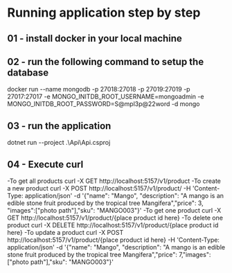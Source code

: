 # Running application step by step
## 01 - install docker in your local machine
## 02 - run the following command to setup the database
docker run --name mongodb -p 27018:27018 -p 27019:27019 -p 27017:27017 -e MONGO_INITDB_ROOT_USERNAME=mongoadmin -e MONGO_INITDB_ROOT_PASSWORD=S@mpl3p@22word -d mongo
## 03 - run the application
dotnet run --project .\Api\Api.csproj
## 04 - Execute curl
-To get all products
curl -X GET http://localhost:5157/v1/product
-To create a new product
curl -X POST http://localhost:5157/v1/product/ -H 'Content-Type: application/json' -d '{"name": "Mango", "description": "A mango is an edible stone fruit produced by the tropical tree Mangifera","price": 3, "images":["photo path"],"sku": "MANGO003"}'
-To get one product 
curl -X GET http://localhost:5157/v1/product/{place product id here}
-To delete one product 
curl -X DELETE http://localhost:5157/v1/product/{place product id here}
-To update a product
curl -X POST  http://localhost:5157/v1/product/{place product id here} -H 'Content-Type: application/json' -d '{"name": "Mango", "description": "A mango is an edible stone fruit produced by the tropical tree Mangifera","price": 7,"images":["photo path"],"sku": "MANGO003"}'